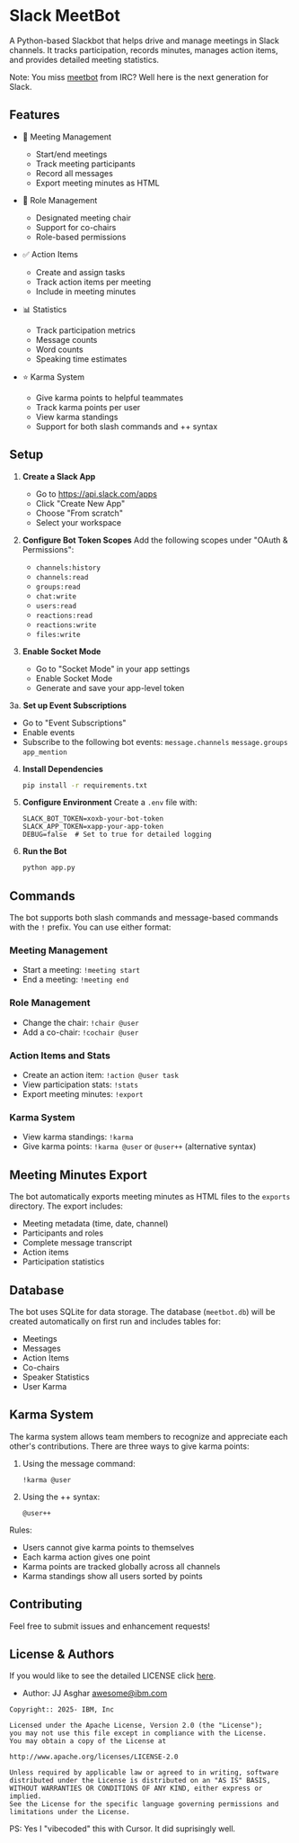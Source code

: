 # Slack MeetBot

A Python-based Slackbot that helps drive and manage meetings in Slack channels. It tracks participation, records minutes, manages action items, and provides detailed meeting statistics.

Note: You miss [meetbot](https://wiki.debian.org/MeetBot) from IRC? Well here is the next generation for Slack.

## Features

- 📝 Meeting Management
  - Start/end meetings
  - Track meeting participants
  - Record all messages
  - Export meeting minutes as HTML

- 👥 Role Management
  - Designated meeting chair
  - Support for co-chairs
  - Role-based permissions

- ✅ Action Items
  - Create and assign tasks
  - Track action items per meeting
  - Include in meeting minutes

- 📊 Statistics
  - Track participation metrics
  - Message counts
  - Word counts
  - Speaking time estimates

- ⭐ Karma System
  - Give karma points to helpful teammates
  - Track karma points per user
  - View karma standings
  - Support for both slash commands and ++ syntax

## Setup

1. **Create a Slack App**
   - Go to https://api.slack.com/apps
   - Click "Create New App"
   - Choose "From scratch"
   - Select your workspace

2. **Configure Bot Token Scopes**
   Add the following scopes under "OAuth & Permissions":
   - `channels:history`
   - `channels:read`
   - `groups:read`
   - `chat:write`
   - `users:read`
   - `reactions:read`
   - `reactions:write`
   - `files:write`

3. **Enable Socket Mode**
   - Go to "Socket Mode" in your app settings
   - Enable Socket Mode
   - Generate and save your app-level token

3a. **Set up Event Subscriptions**
   - Go to "Event Subscriptions"
   - Enable events
   - Subscribe to the following bot events:
    `message.channels`
    `message.groups`
    `app_mention`

4. **Install Dependencies**
   ```bash
   pip install -r requirements.txt
   ```

5. **Configure Environment**
   Create a `.env` file with:
   ```
   SLACK_BOT_TOKEN=xoxb-your-bot-token
   SLACK_APP_TOKEN=xapp-your-app-token
   DEBUG=false  # Set to true for detailed logging
   ```

6. **Run the Bot**
   ```bash
   python app.py
   ```

## Commands

The bot supports both slash commands and message-based commands with the `!` prefix. You can use either format:

### Meeting Management
- Start a meeting: `!meeting start`
- End a meeting: `!meeting end`

### Role Management
- Change the chair: `!chair @user`
- Add a co-chair: `!cochair @user`

### Action Items and Stats
- Create an action item: `!action @user task`
- View participation stats: `!stats`
- Export meeting minutes: `!export`

### Karma System
- View karma standings: `!karma`
- Give karma points: `!karma @user` or `@user++` (alternative syntax)

## Meeting Minutes Export

The bot automatically exports meeting minutes as HTML files to the `exports` directory. The export includes:
- Meeting metadata (time, date, channel)
- Participants and roles
- Complete message transcript
- Action items
- Participation statistics

## Database

The bot uses SQLite for data storage. The database (`meetbot.db`) will be created automatically on first run and includes tables for:
- Meetings
- Messages
- Action Items
- Co-chairs
- Speaker Statistics
- User Karma

## Karma System

The karma system allows team members to recognize and appreciate each other's contributions. There are three ways to give karma points:

1. Using the message command:
   ```
   !karma @user
   ```

2. Using the ++ syntax:
   ```
   @user++
   ```

Rules:
- Users cannot give karma points to themselves
- Each karma action gives one point
- Karma points are tracked globally across all channels
- Karma standings show all users sorted by points

## Contributing

Feel free to submit issues and enhancement requests!

## License & Authors

If you would like to see the detailed LICENSE click [here](./LICENSE).

- Author: JJ Asghar <awesome@ibm.com>

```text
Copyright:: 2025- IBM, Inc

Licensed under the Apache License, Version 2.0 (the "License");
you may not use this file except in compliance with the License.
You may obtain a copy of the License at

http://www.apache.org/licenses/LICENSE-2.0

Unless required by applicable law or agreed to in writing, software
distributed under the License is distributed on an "AS IS" BASIS,
WITHOUT WARRANTIES OR CONDITIONS OF ANY KIND, either express or implied.
See the License for the specific language governing permissions and
limitations under the License.
```

PS: Yes I "vibecoded" this with Cursor. It did suprisingly well.
